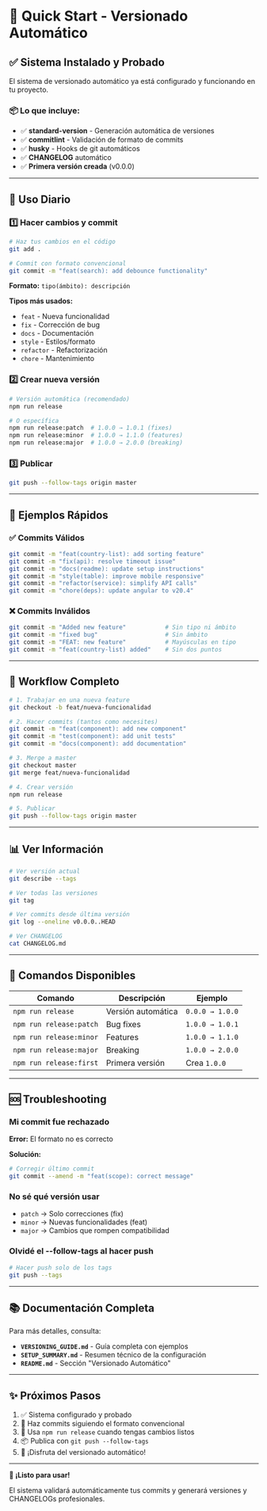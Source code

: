 # 🚀 Quick Start - Versionado Automático

## ✅ Sistema Instalado y Probado

El sistema de versionado automático ya está configurado y funcionando en tu proyecto.

### 📦 Lo que incluye:

- ✅ **standard-version** - Generación automática de versiones
- ✅ **commitlint** - Validación de formato de commits
- ✅ **husky** - Hooks de git automáticos
- ✅ **CHANGELOG** automático
- ✅ **Primera versión creada** (v0.0.0)

---

## 🎯 Uso Diario

### 1️⃣ Hacer cambios y commit

```bash
# Haz tus cambios en el código
git add .

# Commit con formato convencional
git commit -m "feat(search): add debounce functionality"
```

**Formato:** `tipo(ámbito): descripción`

**Tipos más usados:**
- `feat` - Nueva funcionalidad
- `fix` - Corrección de bug
- `docs` - Documentación
- `style` - Estilos/formato
- `refactor` - Refactorización
- `chore` - Mantenimiento

### 2️⃣ Crear nueva versión

```bash
# Versión automática (recomendado)
npm run release

# O específica
npm run release:patch  # 1.0.0 → 1.0.1 (fixes)
npm run release:minor  # 1.0.0 → 1.1.0 (features)
npm run release:major  # 1.0.0 → 2.0.0 (breaking)
```

### 3️⃣ Publicar

```bash
git push --follow-tags origin master
```

---

## 📝 Ejemplos Rápidos

### ✅ Commits Válidos

```bash
git commit -m "feat(country-list): add sorting feature"
git commit -m "fix(api): resolve timeout issue"
git commit -m "docs(readme): update setup instructions"
git commit -m "style(table): improve mobile responsive"
git commit -m "refactor(service): simplify API calls"
git commit -m "chore(deps): update angular to v20.4"
```

### ❌ Commits Inválidos

```bash
git commit -m "Added new feature"           # Sin tipo ni ámbito
git commit -m "fixed bug"                   # Sin ámbito
git commit -m "FEAT: new feature"           # Mayúsculas en tipo
git commit -m "feat(country-list) added"    # Sin dos puntos
```

---

## 🎨 Workflow Completo

```bash
# 1. Trabajar en una nueva feature
git checkout -b feat/nueva-funcionalidad

# 2. Hacer commits (tantos como necesites)
git commit -m "feat(component): add new component"
git commit -m "test(component): add unit tests"
git commit -m "docs(component): add documentation"

# 3. Merge a master
git checkout master
git merge feat/nueva-funcionalidad

# 4. Crear versión
npm run release

# 5. Publicar
git push --follow-tags origin master
```

---

## 📊 Ver Información

```bash
# Ver versión actual
git describe --tags

# Ver todas las versiones
git tag

# Ver commits desde última versión
git log --oneline v0.0.0..HEAD

# Ver CHANGELOG
cat CHANGELOG.md
```

---

## 🔧 Comandos Disponibles

| Comando | Descripción | Ejemplo |
|---------|-------------|---------|
| `npm run release` | Versión automática | `0.0.0 → 1.0.0` |
| `npm run release:patch` | Bug fixes | `1.0.0 → 1.0.1` |
| `npm run release:minor` | Features | `1.0.0 → 1.1.0` |
| `npm run release:major` | Breaking | `1.0.0 → 2.0.0` |
| `npm run release:first` | Primera versión | Crea `1.0.0` |

---

## 🆘 Troubleshooting

### Mi commit fue rechazado

**Error:** El formato no es correcto

**Solución:**
```bash
# Corregir último commit
git commit --amend -m "feat(scope): correct message"
```

### No sé qué versión usar

- `patch` → Solo correcciones (fix)
- `minor` → Nuevas funcionalidades (feat)
- `major` → Cambios que rompen compatibilidad

### Olvidé el --follow-tags al hacer push

```bash
# Hacer push solo de los tags
git push --tags
```

---

## 📚 Documentación Completa

Para más detalles, consulta:

- **`VERSIONING_GUIDE.md`** - Guía completa con ejemplos
- **`SETUP_SUMMARY.md`** - Resumen técnico de la configuración
- **`README.md`** - Sección "Versionado Automático"

---

## ✨ Próximos Pasos

1. ✅ Sistema configurado y probado
2. 📝 Haz commits siguiendo el formato convencional
3. 🚀 Usa `npm run release` cuando tengas cambios listos
4. 📦 Publica con `git push --follow-tags`
5. 🎉 ¡Disfruta del versionado automático!

---

**🎊 ¡Listo para usar!**

El sistema validará automáticamente tus commits y generará versiones y CHANGELOGs profesionales.

